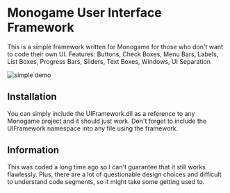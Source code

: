 # Monogame User Interface Framework
This is a simple framework written for Monogame for those who don't want to code their own UI.
Features:
Buttons, Check Boxes, Menu Bars, Labels, List Boxes, Progress Bars, Sliders, Text Boxes, Windows, UI Separation

![simple demo](https://i.imgur.com/eXotWkX.png)

## Installation
You can simply include the UIFramework.dll as a reference to any Monogame project and it should just work. Don't forget to include the UIFramework namespace into any file using the framework.

## Information
This was coded a long time ago so I can't guarantee that it still works flawlessly. Plus, there are a lot of questionable design choices and difficult to understand code segments, so it might take some getting used to.